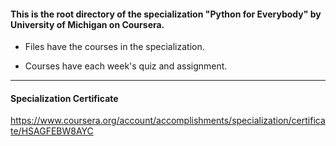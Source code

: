 #### This is the root directory of the specialization "Python for Everybody" by University of Michigan on Coursera. ####



* Files have the courses in the specialization.

* Courses have each week's quiz and assignment.

------------------------------------------------------------

#### Specialization Certificate ####
https://www.coursera.org/account/accomplishments/specialization/certificate/HSAGFEBW8AYC




